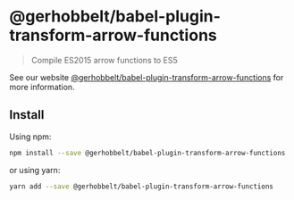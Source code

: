 # @gerhobbelt/babel-plugin-transform-arrow-functions

> Compile ES2015 arrow functions to ES5

See our website [@gerhobbelt/babel-plugin-transform-arrow-functions](https://new.babeljs.io/docs/en/next/babel-plugin-transform-arrow-functions.html) for more information.

## Install

Using npm:

```sh
npm install --save @gerhobbelt/babel-plugin-transform-arrow-functions
```

or using yarn:

```sh
yarn add --save @gerhobbelt/babel-plugin-transform-arrow-functions
```
